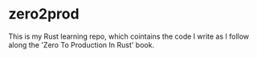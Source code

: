 # zero2prod
This is my Rust learning repo, which cointains the code I write as I follow along the 'Zero To Production In Rust' book.

